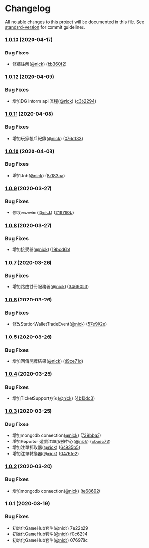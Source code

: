 # Changelog

All notable changes to this project will be documented in this file. See [standard-version](https://github.com/conventional-changelog/standard-version) for commit guidelines.

### [1.0.13](https://git.sp168.cc///compare/v1.0.12...v1.0.13) (2020-04-17)


### Bug Fixes

* 修補註解([@nick](https://git.sp168.cc/nick)) ([bb360f2](https://git.sp168.cc///commit/bb360f246778646be4a4918c2ed7796f0ff5da7e))

### [1.0.12](https://git.sp168.cc///compare/v1.0.11...v1.0.12) (2020-04-09)


### Bug Fixes

* 增加DG inform api 流程([@nick](https://git.sp168.cc/nick)) ([c3b2294](https://git.sp168.cc///commit/c3b2294baf76312263d9fbe0ed162366b3d50cf6))

### [1.0.11](https://git.sp168.cc///compare/v1.0.10...v1.0.11) (2020-04-08)


### Bug Fixes

* 增加玩家帳戶紀錄([@nick](https://git.sp168.cc/nick)) ([376c133](https://git.sp168.cc///commit/376c133b046c0a20e23537f2429acb33630cbffa))

### [1.0.10](https://git.sp168.cc///compare/v1.0.9...v1.0.10) (2020-04-08)


### Bug Fixes

* 增加Job([@nick](https://git.sp168.cc/nick)) ([8a183aa](https://git.sp168.cc///commit/8a183aacd379a2df60b60b3a7cb3d5afcd72bcc3))

### [1.0.9](https://git.sp168.cc///compare/v1.0.8...v1.0.9) (2020-03-27)


### Bug Fixes

* 修改recevier([@nick](https://git.sp168.cc/nick)) ([218780b](https://git.sp168.cc///commit/218780bd95f09e9af2e880e54ad5fa01d1536dbc))

### [1.0.8](https://git.sp168.cc///compare/v1.0.7...v1.0.8) (2020-03-27)


### Bug Fixes

* 增加接受器([@nick](https://git.sp168.cc/nick)) ([19bcd6b](https://git.sp168.cc///commit/19bcd6b3a41a5dc749f201a93fac4651b398618e))

### [1.0.7](https://git.sp168.cc///compare/v1.0.6...v1.0.7) (2020-03-26)


### Bug Fixes

* 增加路由註冊服務器([@nick](https://git.sp168.cc/nick)) ([34690b3](https://git.sp168.cc///commit/34690b3a2cf08cdf7f40b7ec303a304da6dd8569))

### [1.0.6](https://git.sp168.cc///compare/v1.0.5...v1.0.6) (2020-03-26)


### Bug Fixes

* 修改StationWalletTradeEvent([@nick](https://git.sp168.cc/nick)) ([57e902e](https://git.sp168.cc///commit/57e902e4d9a4030ee213e3e2ad35146b6637d103))

### [1.0.5](https://git.sp168.cc///compare/v1.0.4...v1.0.5) (2020-03-26)


### Bug Fixes

* 增加回傳開牌結果([@nick](https://git.sp168.cc/nick)) ([d9ce71d](https://git.sp168.cc///commit/d9ce71d3f723aee0102044b4cf69fc47e6842d74))

### [1.0.4](https://git.sp168.cc///compare/v1.0.3...v1.0.4) (2020-03-25)


### Bug Fixes

* 增加TicketSupport方法([@nick](https://git.sp168.cc/nick)) ([4b10dc3](https://git.sp168.cc///commit/4b10dc36dcc05088573a309954c086df7540dc0a))

### [1.0.3](https://git.sp168.cc///compare/v1.0.2...v1.0.3) (2020-03-25)


### Bug Fixes

* 增加mongodb connection([@nick](https://git.sp168.cc/nick)) ([739bba3](https://git.sp168.cc///commit/739bba3c1c98a4bcbba984b3e533bfbaf38c1798))
* 增加Reporter 遊戲注單服務中心([@nick](https://git.sp168.cc/nick)) ([cbadc73](https://git.sp168.cc///commit/cbadc73a0bf0fbeeeb47fd2395364dd5f7c0e55d))
* 增加注單抓取器([@nick](https://git.sp168.cc/nick)) ([64935b5](https://git.sp168.cc///commit/64935b55fd2b4d8a384b28b5f2ff8a331b2fdef9))
* 增加注單轉換器([@nick](https://git.sp168.cc/nick)) ([0476fe2](https://git.sp168.cc///commit/0476fe22af6e923af5b8237ff774a8f017c9155e))

### [1.0.2](https://git.sp168.cc///compare/v1.0.1...v1.0.2) (2020-03-20)


### Bug Fixes

* 增加mongodb connection([@nick](https://git.sp168.cc/nick)) ([fe68692](https://git.sp168.cc///commit/fe68692d1484e6868a2e2c5ccd0f0e84db121fe2))

### 1.0.1 (2020-03-19)


### Bug Fixes

* 初始化GameHub套件([@nick](undefined/nick)) 7e22b29
* 初始化GameHub套件([@nick](undefined/nick)) f0c6294
* 初始化GameHub套件([@nick](undefined/nick)) 076978c
